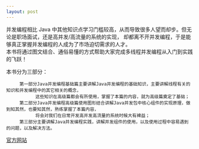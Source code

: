 ```yaml
---
layout: post
---  
```


并发编程相比 Java 中其他知识点学习门槛较高，从而导致很多人望而却步。但无论是职场面试，还是高并发/高流量的系统的实现， 
却都离不开并发编程，于是能够真正掌握并发编程的人成为了市场迫切需求的人才。  
本书将通过图文结合、通俗易懂的方式帮助大家完成多线程并发编程从入门到实践的飞跃！ 

本书分为三部分：  
```
     第一部分Java并发编程基础篇主要讲解Java并发编程的基础知识，主要讲解线程有关的知识和并发编程中的其它相关的概念，  
           这些知识在高级篇都会有所使用，掌握了本篇的内容，就为高级篇奠定了基础；  
     第二部分Java并发编程高级篇使用图形结合讲解Java并发包中核心组件的实现原理，做到知其然，也要知其然，熟练掌握了本篇内容，  
           将会对我们在日常开发高并发高流量的系统时候大有裨益；  
     第三部分主要讲解Java并发编程实践，讲解并发组件的使用，以及使用过程中容易遇到的问题，以及解决方法。 
 ```
 
[官方网站](https://ifeve.com/)
 
  
  
  